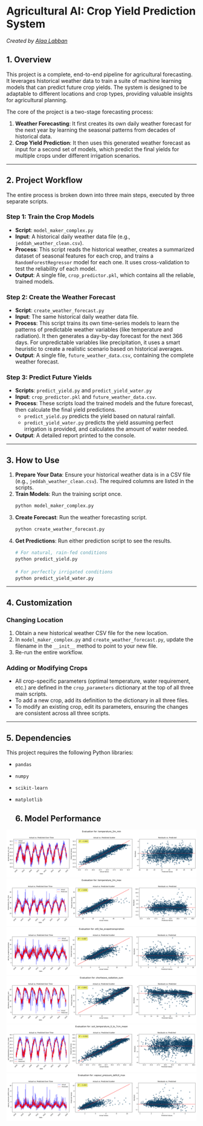 # Agricultural AI: Crop Yield Prediction System

*Created by [Alaa Labban](https://github.com/AlaaLabban)*

## 1. Overview

This project is a complete, end-to-end pipeline for agricultural forecasting. It leverages historical weather data to train a suite of machine learning models that can predict future crop yields. The system is designed to be adaptable to different locations and crop types, providing valuable insights for agricultural planning.

The core of the project is a two-stage forecasting process:
1.  **Weather Forecasting**: It first creates its own daily weather forecast for the next year by learning the seasonal patterns from decades of historical data.
2.  **Crop Yield Prediction**: It then uses this generated weather forecast as input for a second set of models, which predict the final yields for multiple crops under different irrigation scenarios.

---

## 2. Project Workflow

The entire process is broken down into three main steps, executed by three separate scripts.

### Step 1: Train the Crop Models
- **Script**: `model_maker_complex.py`
- **Input**: A historical daily weather data file (e.g., `jeddah_weather_clean.csv`).
- **Process**: This script reads the historical weather, creates a summarized dataset of seasonal features for each crop, and trains a `RandomForestRegressor` model for each one. It uses cross-validation to test the reliability of each model.
- **Output**: A single file, `crop_predictor.pkl`, which contains all the reliable, trained models.

### Step 2: Create the Weather Forecast
- **Script**: `create_weather_forecast.py`
- **Input**: The same historical daily weather data file.
- **Process**: This script trains its own time-series models to learn the patterns of predictable weather variables (like temperature and radiation). It then generates a day-by-day forecast for the next 366 days. For unpredictable variables like precipitation, it uses a smart heuristic to create a realistic scenario based on historical averages.
- **Output**: A single file, `future_weather_data.csv`, containing the complete weather forecast.

### Step 3: Predict Future Yields
- **Scripts**: `predict_yield.py` and `predict_yield_water.py`
- **Input**: `crop_predictor.pkl` and `future_weather_data.csv`.
- **Process**: These scripts load the trained models and the future forecast, then calculate the final yield predictions.
  - `predict_yield.py` predicts the yield based on natural rainfall.
  - `predict_yield_water.py` predicts the yield assuming perfect irrigation is provided, and calculates the amount of water needed.
- **Output**: A detailed report printed to the console.

---

## 3. How to Use

1.  **Prepare Your Data**: Ensure your historical weather data is in a CSV file (e.g., `jeddah_weather_clean.csv`). The required columns are listed in the scripts.
2.  **Train Models**: Run the training script once.
    ```bash
    python model_maker_complex.py
    ```
3.  **Create Forecast**: Run the weather forecasting script.
    ```bash
    python create_weather_forecast.py
    ```
4.  **Get Predictions**: Run either prediction script to see the results.
    ```bash
    # For natural, rain-fed conditions
    python predict_yield.py

    # For perfectly irrigated conditions
    python predict_yield_water.py
    ```

---

## 4. Customization

### Changing Location
1.  Obtain a new historical weather CSV file for the new location.
2.  In `model_maker_complex.py` and `create_weather_forecast.py`, update the filename in the `__init__` method to point to your new file.
3.  Re-run the entire workflow.

### Adding or Modifying Crops
- All crop-specific parameters (optimal temperature, water requirement, etc.) are defined in the `crop_parameters` dictionary at the top of all three main scripts.
- To add a new crop, add its definition to the dictionary in all three files.
- To modify an existing crop, edit its parameters, ensuring the changes are consistent across all three scripts.

---

## 5. Dependencies

This project requires the following Python libraries:
- `pandas`
- `numpy`
- `scikit-learn`
- `matplotlib`

  ## 6. Model Performance
![temp_min Plot](temp_min.png)
![temp_max Plot](temp_max.png)
![evap Plot](evap.png)
![radiation Plot](radiation.png)
![soil_temp Plot](soil_temp.png)
![vapour Plot](vapour.png)






